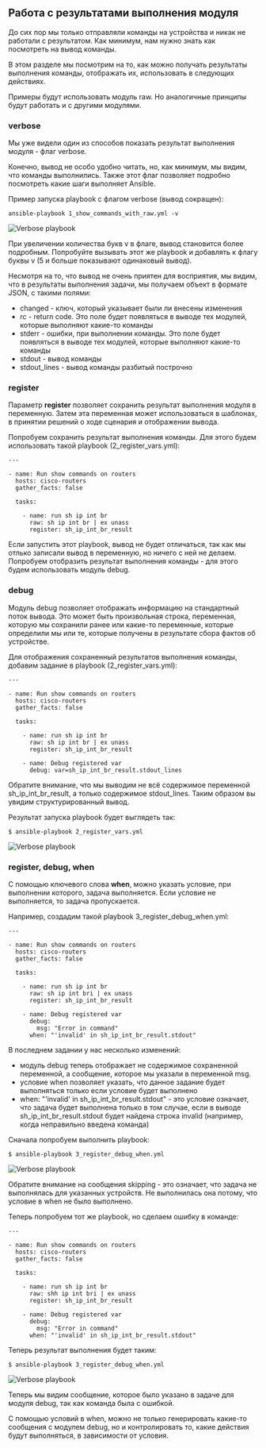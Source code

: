 ## Работа с результатами выполнения модуля

До сих пор мы только отправляли команды на устройства и никак не работали с результатом.
Как минимум, нам нужно знать как посмотреть на вывод команды.

В этом разделе мы посмотрим на то, как можно получать результаты выполнения команды, отображать их, использовать в следующих действиях.

Примеры будут использовать модуль raw.
Но аналогичные принципы будут работать и с другими модулями.

### verbose

Мы уже видели один из способов показать результат выполнения модуля - флаг verbose.

Конечно, вывод не особо удобно читать, но, как минимум, мы видим, что команды выполнились.
Также этот флаг позволяет подробно посмотреть какие шаги выполняет Ansible.

Пример запуска playbook с флагом verbose (вывод сокращен):
```
ansible-playbook 1_show_commands_with_raw.yml -v
```

![Verbose playbook](https://raw.githubusercontent.com/natenka/Ansible-for-network-engineers/master/images/playbook-verbose.png)

При увеличении количества букв v в флаге, вывод становится более подробным.
Попробуйте вызывать этот же playbook и добавлять к флагу буквы v (5 и больше показывают одинаковый вывод).

Несмотря на то, что вывод не очень приятен для восприятия, мы видим, что в результаты выполнения задачи, мы получаем объект в формате JSON, с такими полями:
* changed - ключ, который указывает были ли внесены изменения
* rc - return code. Это поле будет появляться в выводе тех модулей, которые выполняют какие-то команды
* stderr - ошибки, при выполнении команды. Это поле будет появляться в выводе тех модулей, которые выполняют какие-то команды
* stdout - вывод команды
* stdout_lines - вывод команды разбитый построчно


### register

Параметр __register__ позволяет сохранить результат выполнения модуля в переменную.
Затем эта переменная может использоваться в шаблонах, в принятии решений о ходе сценария и отображении вывода.

Попробуем сохранить результат выполнения команды.
Для этого будем использовать такой playbook (2_register_vars.yml):
```
---

- name: Run show commands on routers
  hosts: cisco-routers
  gather_facts: false

  tasks:

    - name: run sh ip int br
      raw: sh ip int br | ex unass
      register: sh_ip_int_br_result
```

Если запустить этот playbook, вывод не будет отличаться, так как мы отлько записали вывод в переменную, но ничего с ней не делаем.
Попробуем отобразить результат выполнения команды - для этого будем использовать модуль debug.


### debug

Модуль debug позволяет отображать информацию на стандартный поток вывода.
Это может быть произвольная строка, переменная, которую мы сохранили ранее или какие-то переменные, которые определили мы или те, которые получены в результате сбора фактов об устройстве.


Для отображения сохраненный результатов выполнения команды, добавим задание в playbook (2_register_vars.yml):
```
---

- name: Run show commands on routers
  hosts: cisco-routers
  gather_facts: false

  tasks:

    - name: run sh ip int br
      raw: sh ip int br | ex unass
      register: sh_ip_int_br_result

    - name: Debug registered var
      debug: var=sh_ip_int_br_result.stdout_lines
```

Обратите внимание, что мы выводим не всё содержимое переменной sh_ip_int_br_result, а только содержимое stdout_lines.
Таким образом вы увидим структурированный вывод.

Результат запуска playbook будет выглядеть  так:
```
$ ansible-playbook 2_register_vars.yml
```

![Verbose playbook](https://raw.githubusercontent.com/natenka/Ansible-for-network-engineers/master/images/2_register_vars.png)


### register, debug, when

С помощью ключевого слова __when__, можно указать условие, при выполнении которого, задача выполняется.
Если условие не выполняется, то задача пропускается.

Например, создадим такой playbook 3_register_debug_when.yml:
```
---

- name: Run show commands on routers
  hosts: cisco-routers
  gather_facts: false

  tasks:

    - name: run sh ip int br
      raw: sh ip int bri | ex unass
      register: sh_ip_int_br_result

    - name: Debug registered var
      debug:
        msg: "Error in command"
      when: "'invalid' in sh_ip_int_br_result.stdout"
```

В последнем задании у нас несколько изменений:
* модуль debug теперь отображает не содержимое сохраненной переменной, а сообщение, которое мы указали в переменной msg.
* условие when позволяет указать, что данное задание будет выполняться только если условие будет выполнено
 * when: "'invalid' in sh_ip_int_br_result.stdout" - это условие означает, что задача будет выполнена только в том случае, если в выводе sh_ip_int_br_result.stdout будет найдена строка invalid (например, когда неправильно введена команда)

Сначала попробуем выполнить playbook:
```
$ ansible-playbook 3_register_debug_when.yml
```

![Verbose playbook](https://raw.githubusercontent.com/natenka/Ansible-for-network-engineers/master/images/3_register_debug_when_skip.png)

Обратите внимание на сообщения skipping - это означает, что задача не выполнялась для указанных устройств.
Не выполнилась она потому, что условие в when не было выполнено.

Теперь попробуем тот же playbook, но сделаем ошибку в команде:
```
---

- name: Run show commands on routers
  hosts: cisco-routers
  gather_facts: false

  tasks:

    - name: run sh ip int br
      raw: shh ip int bri | ex unass
      register: sh_ip_int_br_result

    - name: Debug registered var
      debug:
        msg: "Error in command"
      when: "'invalid' in sh_ip_int_br_result.stdout"
```

Теперь результат выполнения будет таким:
```
$ ansible-playbook 3_register_debug_when.yml
```

![Verbose playbook](https://raw.githubusercontent.com/natenka/Ansible-for-network-engineers/master/images/3_register_debug_when.png)

Теперь мы видим сообщение, которое было указано в задаче для модуля debug, так как команда была с ошибкой.

С помощью условий в when, можно не только генерировать какие-то сообщения с модулем debug, но и контролировать то, какие действия будут выполняться, в зависимости от условия.
